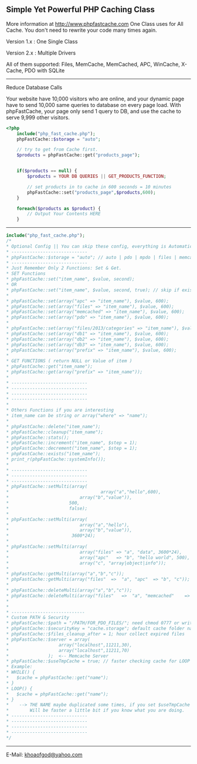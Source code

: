Simple Yet Powerful PHP Caching Class
---------------------------
More information at http://www.phpfastcache.com
One Class uses for All Cache. You don't need to rewrite your code many times again.

Version 1.x : One Single Class

Version 2.x : Multiple Drivers

All of them supported: Files, MemCache, MemCached, APC, WinCache, X-Cache, PDO with SQLite

---------------------------
Reduce Database Calls

Your website have 10,000 visitors who are online, and your dynamic page have to send 10,000 same queries to database on every page load.
With phpFastCache, your page only send 1 query to DB, and use the cache to serve 9,999 other visitors.

```php
<?php
    include("php_fast_cache.php");
    phpFastCache::$storage = "auto";

    // try to get from Cache first.
    $products = phpFastCache::get("products_page");


    if($products == null) {
        $products = YOUR DB QUERIES || GET_PRODUCTS_FUNCTION;

        // set products in to cache in 600 seconds = 10 minutes
        phpFastCache::set("products_page",$products,600);
    }

    foreach($products as $product) {
        // Output Your Contents HERE
    }
```
---------------------------
```php
include("php_fast_cache.php");
/*
* Optional Config || You can skip these config, everything is Automatic ^_^
* -----------------------------
* phpFastCache::$storage = "auto"; // auto | pdo | mpdo | files | memcache | memcached | apc | wincache | xcache
* -----------------------------
* Just Remember Only 2 Functions: Set & Get.
* SET Functions
* phpFastCache::set("item_name", $value, second);
* OR
* phpFastCache::set("item_name", $value, second, true); // skip if existing
*
* phpFastCache::set(array("apc" => "item_name"), $value, 600);
* phpFastCache::set(array("files" => "item_name"), $value, 600);
* phpFastCache::set(array("memcached" => "item_name"), $value, 600);
* phpFastCache::set(array("pdo" => "item_name"), $value, 600);
*
* phpFastCache::set(array("files/2013/categories" => "item_name"), $value, 600);
* phpFastCache::set(array("db1" => "item_name"), $value, 600);
* phpFastCache::set(array("db2" => "item_name"), $value, 600);
* phpFastCache::set(array("db3" => "item_name"), $value, 600);
* phpFastCache::set(array("prefix" => "item_name"), $value, 600);
*
* GET FUNCTIONS ( return NULL or Value of item )
* phpFastCache::get("item_name");
* phpFastCache::get(array("prefix" => "item_name"));
*
* -----------------------------
* -----------------------------
* -----------------------------
* -----------------------------
*
* Others Functions if you are interesting
* item_name can be string or array("where" => "name");
*
* phpFastCache::delete("item_name");
* phpFastCache::cleanup("item_name");
* phpFastCache::stats();
* phpFastCache::increment("item_name", $step = 1);
* phpFastCache::decrement("item_name", $step = 1);
* phpFastCache::exists("item_name");
* print_r(phpFastCache::systemInfo());
*
* -----------------------------
* -----------------------------
* -----------------------------
* phpFastCache::setMulti(array(
*                                   array("a","hello",600),
*                           array("b","value")),
*                       500,
*                       false);
*
* phpFastCache::setMulti(array(
*                           array("a","hello"),
*                           array("b","value")),
*                        3600*24);
*
* phpFastCache::setMulti(array(
*                           array("files" => "a", "data", 3600*24),
*                           array("apc"   => "b", "hello world", 500),
*                           array("c", "array|object|info"));
*
* phpFastCache::getMulti(array("a","b","c"));
* phpFastCache::getMulti(array("files"  =>  "a", "apc"  => "b", "c"));
*
* phpFastCache::deleteMulti(array("a","b","c"));
* phpFastCache::deleteMulti(array("files"   =>  "a", "memcached"    => "b", "c"));
*
*
* ----------------------------
* Custom PATH & Security
* phpFastCache::$path = "/PATH/FOR_PDO_FILES/"; need chmod 0777 or writable mode
* phpFastCache::$securityKey = "cache.storage"; default cache folder name;
* phpFastCache::$files_cleanup_after = 1; hour collect expired files
* phpFastCache::$server = array(
*                   array("localhost",11211,30),
*                   array("localhost",11211,70)
*               );  <-- Memcache Server
* phpFastCache::$useTmpCache = true; // faster checking cache for LOOP Only. If you don't use LOOP, don't spend more memory.
* Example:
* WHILE() {
*   $cache = phpFastCache::get("name");
* }
* LOOP() {
*   $cache = phpFastCache::get("name");
* }
*    --> THE NAME maybe duplicated some times, if you set $useTmpCache it will check from $Tmp first before IT connect to Cache Memory or Open Files to check.
*        Will be faster a little bit if you know what you are doing.
* -----------------------------
* -----------------------------
* -----------------------------
* -----------------------------
*/
```
---------------------------
E-Mail: khoaofgod@yahoo.com
